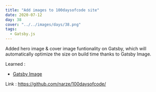 ```yaml
---
title: "Add images to 100daysofcode site"
date: 2020-07-12
day: 38
cover: "../../images/days/38.png"
tags:
  - Gatsby.js
---
```


Added hero image & cover image funtionality on Gatsby, which will automatically optimize the size on build time thanks to Gatsby Image.

Learned :

- [Gatsby Image](https://www.gatsbyjs.org/docs/recipes/working-with-images/)

Link : https://github.com/narze/100daysofcode/
